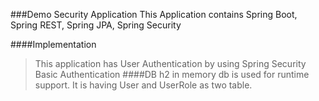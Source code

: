 ###Demo Security Application
This Application contains Spring Boot, Spring REST, Spring JPA, Spring Security

####Implementation
> This application has User Authentication by using Spring Security Basic Authentication
####DB
> h2 in memory db is used for runtime support. It is having User and UserRole as two table.
####

